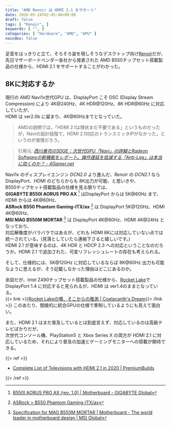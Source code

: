 ```yaml
---
title: "AMD Renoir は HDMI 2.1 をサポート"
date: 2020-05-24T02:45:48+09:00
draft: false
tags: [ "Renoir", ]
keywords: [ "", ]
categories: [ "Hardware", "AMD", "APU" ]
noindex: false
---
```


足音をはっきりと立て、そろそろ姿を現しそうなデスクトップ向け[Renoir](/tags/renoir)だが、  
先日マザーボードベンダー各社から発表された AMD B550チップセット搭載製品の仕様から、HDMI 2.1 をサポートすることがわかった。  

## 8Kに対応するか

現行の AMD Navi1x世代GPU は、DisplayPort こそ DSC (Display Stream Compression) により 4K@240Hz、4K HDR@120Hz、8K HDR@60Hz に対応していたが、  
HDMI は ver2.0b に留まり、4K@60Hzまでとなっていた。  

> AMDの説明では，「HDMI 2.1は現状まだ不要である」というものだったが，Naviの設計段階で，HDMI 2.1対応のトランスミッタIPがなかった，というのが実情だろう。

> 引用元: <cite>[西川善司の3DGE：次世代GPU「Navi」の詳細とRadeon Softwareの新機能をレポート。操作遅延を低減する「Anti-Lag」は本当に効くのか？ - 4Gamer.net](https://www.4gamer.net/games/337/G033715/20190612140/)</cite>

Navi1x のディスプレイエンジン *DCN2.0* より進んだ、*Renoir* の *DCN2.1* なら DisplayPort、HDMI のどちらからも 8K出力が可能、と思いきや、  
B550チップセット搭載製品の仕様を見る限りでは、  
**GIGABYTE B550I AORUS PRO AX** [^1] はDisplayPort からは 5K@60Hz まで、HDMI からは 4K@60Hz、  
**ASRock B550 Phantom Gaming-ITX/ax** [^2] は DisplayPort 5K@120Hz、HDMI 4K@60Hz、  
**MSI MAG B550M MORTAR** [^3] は DisplayPort 4K@60Hz、HDMI 4K@24Hz となっており、  
対応解像度がバラバラではあるが、どれも HDMI 8Kには対応していない点では統一されている。(見落としていたら連絡下さると嬉しいです。)  
HDMI 2.1 が意味するのは、4K HDR と HDCP 2.3 への対応ということなのだろうか。HDMI 2.1 で追加された、可変リフレッシュレートの存在も考えられる。  

そして、仕様的には、5K@120Hz に対応しているならば 8K@60Hz 出力も可能なように思えるが、そう記載しなかった理由はどこにあるのか。  

[^1]: [B550I AORUS PRO AX (rev. 1.0) | Motherboard - GIGABYTE Global](https://www.gigabyte.com/Motherboard/B550I-AORUS-PRO-AX-rev-10/sp#sp)
[^2]: [ASRock > B550 Phantom Gaming-ITX/ax](https://www.asrock.com/mb/AMD/B550%20Phantom%20Gaming-ITXax/index.asp#Specification)
[^3]: [Specification for MAG B550M MORTAR | Motherboard - The world leader in motherboard design | MSI Global](https://www.msi.com/Motherboard/MAG-B550M-MORTAR/Specification)

余談だが、Intel Z490チップセット搭載製品の仕様から、[Rocket Lake](/tags/rocket_lake)で DisplayPort 1.4 に対応すると見られるが、HDMI は ver1.4のままとなっている。  
{{< link >}}[Rocket Lakeの噂、そこからの推測 | Coelacanth's Dream](/posts/2020/05/04/rocketlake-rumor-guess/#rkl-gpu){{< /link >}}
このあたり、間接的に統合GPUの仕様で牽制しているようにも見えて面白い。  

また、HDMI 2.1 はまだ普及しているとは到底言えず、対応しているのは高級テレビばかりだが、  
次世代コンソール機、PlayStation5 と Xbox Series X の両方が HDMI 2.1 に対応しているため、それにより普及の加速とゲーミングモニターへの搭載が期待できる。  

{{< ref >}}

 * [Complete List of Televisions with HDMI 2.1 in 2020 | PremiumBuilds](https://premiumbuilds.com/guides/hdmi-2-1-tv-list/)

{{< /ref >}}

